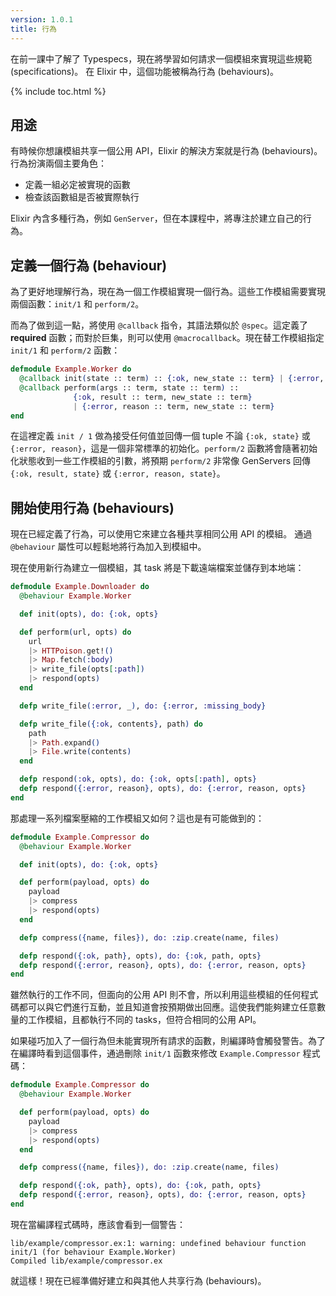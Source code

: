 ```yaml
---
version: 1.0.1
title: 行為
---
```


在前一課中了解了 Typespecs，現在將學習如何請求一個模組來實現這些規範 (specifications)。
在 Elixir 中，這個功能被稱為行為 (behaviours)。

{% include toc.html %}

## 用途

有時候你想讓模組共享一個公用 API，Elixir 的解決方案就是行為 (behaviours)。行為扮演兩個主要角色：

+ 定義一組必定被實現的函數
+ 檢查該函數組是否被實際執行

Elixir 內含多種行為，例如 `GenServer`，但在本課程中，將專注於建立自己的行為。

## 定義一個行為 (behaviour)

為了更好地理解行為，現在為一個工作模組實現一個行為。這些工作模組需要實現兩個函數：`init/1` 和 `perform/2`。

而為了做到這一點，將使用 `@callback` 指令，其語法類似於 `@spec`。這定義了 __required__ 函數；而對於巨集，則可以使用 `@macrocallback`。現在替工作模組指定 `init/1` 和 `perform/2` 函數：

```elixir
defmodule Example.Worker do
  @callback init(state :: term) :: {:ok, new_state :: term} | {:error, reason :: term}
  @callback perform(args :: term, state :: term) ::
              {:ok, result :: term, new_state :: term}
              | {:error, reason :: term, new_state :: term}
end
```

在這裡定義 `init / 1` 做為接受任何值並回傳一個 tuple 不論 `{:ok, state}` 或 `{:error, reason}`，這是一個非常標準的初始化。`perform/2` 函數將會隨著初始化狀態收到一些工作模組的引數，將預期 `perform/2` 非常像 GenServers 回傳 `{:ok, result, state}` 或 `{:error, reason, state}`。

## 開始使用行為 (behaviours)

現在已經定義了行為，可以使用它來建立各種共享相同公用 API 的模組。
通過 `@behaviour` 屬性可以輕鬆地將行為加入到模組中。

現在使用新行為建立一個模組，其 task 將是下載遠端檔案並儲存到本地端：

```elixir
defmodule Example.Downloader do
  @behaviour Example.Worker

  def init(opts), do: {:ok, opts}

  def perform(url, opts) do
    url
    |> HTTPoison.get!()
    |> Map.fetch(:body)
    |> write_file(opts[:path])
    |> respond(opts)
  end

  defp write_file(:error, _), do: {:error, :missing_body}

  defp write_file({:ok, contents}, path) do
    path
    |> Path.expand()
    |> File.write(contents)
  end

  defp respond(:ok, opts), do: {:ok, opts[:path], opts}
  defp respond({:error, reason}, opts), do: {:error, reason, opts}
end
```

那處理一系列檔案壓縮的工作模組又如何？這也是有可能做到的：

```elixir
defmodule Example.Compressor do
  @behaviour Example.Worker

  def init(opts), do: {:ok, opts}

  def perform(payload, opts) do
    payload
    |> compress
    |> respond(opts)
  end

  defp compress({name, files}), do: :zip.create(name, files)

  defp respond({:ok, path}, opts), do: {:ok, path, opts}
  defp respond({:error, reason}, opts), do: {:error, reason, opts}
end
```

雖然執行的工作不同，但面向的公用 API 則不會，所以利用這些模組的任何程式碼都可以與它們進行互動，並且知道會按預期做出回應。這使我們能夠建立任意數量的工作模組，且都執行不同的 tasks，但符合相同的公用 API。

如果碰巧加入了一個行為但未能實現所有請求的函數，則編譯時會觸發警告。為了在編譯時看到這個事件，通過刪除 `init/1` 函數來修改 `Example.Compressor` 程式碼：

```elixir
defmodule Example.Compressor do
  @behaviour Example.Worker

  def perform(payload, opts) do
    payload
    |> compress
    |> respond(opts)
  end

  defp compress({name, files}), do: :zip.create(name, files)

  defp respond({:ok, path}, opts), do: {:ok, path, opts}
  defp respond({:error, reason}, opts), do: {:error, reason, opts}
end
```

現在當編譯程式碼時，應該會看到一個警告：

```shell
lib/example/compressor.ex:1: warning: undefined behaviour function init/1 (for behaviour Example.Worker)
Compiled lib/example/compressor.ex
```

就這樣！現在已經準備好建立和與其他人共享行為 (behaviours)。
